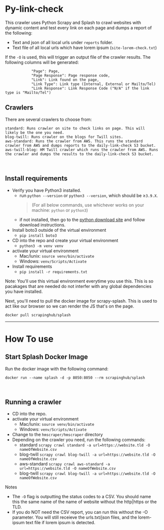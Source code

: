 # Py-link-check

This crawler uses Python Scrapy and Splash to crawl websites with dynamic content and test every link on each page and dumps a report of the following:
- Text and json of all local urls under `reports` folder.
- Text file of all local urls which have lorem ipsum (`site-lorem-check.txt`)

If the `-O` is used, this will trigger an output file of the crawler results. The following columns will be generated:
```
            "Page": Page,
            "Page Response": Page response code,
            "Link": Link found on the page,
            "Link Type": Link type (Internal, External or Mailto/Tel)
            "Link Response": Link Response Code ("N/A" if the link type is "Mailto/Tel")
```

## Crawlers
There are several crawlers to choose from:
```
standard: Runs crawler on site to check links on page. This will likely be the one you need.
blog-twill: Runs crawler on the blogs for Twill sites.
aws-standard: Runs the crawler from AWS. This runs the standard crawler from AWS and dumps reports to the daily-link-check S3 bucket.
aws-twill-blog: HM Twill crawler which runs the crawler from AWS. Runs the crawler and dumps the results to the daily-link-check S3 bucket.
```
<br>

## Install requirements
- Verify you have Python3 installed.
    - run `python --version` or `python3 --version`, which should be ≥`3.9.X`.
        > (For all below commands, use whichever works on your machine: `python` or `python3`)
    - if not installed, then go to the [python download site](https://www.python.org/downloads/) and follow download instructions.
- Install boto3 outside of the virtual environment
  - `pip install boto3`
- CD into the repo and create your virtual environment
  - `python3 -m venv venv`
- activate your virtual environment
  - Mac/lunix: `source venv/bin/activate`
  - Windows: `venv/Scripts/Activate`
- Install requirements
    - `pip install -r requirements.txt`

Note: You'll use this virtual environment everytime you use this. This is so pacakages that are needed do not interfer with any global dependencies you have installed.


Next, you'll need to pull the docker image for scrapy-splash. This is used to act like our browser so we can render the JS that's on the page.
```
docker pull scrapinghub/splash
```

---

# How To use

## Start Splash Docker Image
Run the docker image with the following command:
```
docker run --name splash -d -p 8050:8050 --rm scrapinghub/splash
```
<br>

## Running a crawler
- CD into the repo.
- activate your virtual environment
  - Mac/lunix: `source venv/bin/activate`
  - Windows: `venv/Scripts/Activate`
- Change to the `hmscraper/hmscraper` directory
- Depending on the crawler you need, run the following commands:
    - standard
    ``` scrapy crawl standard -a url=https://website.tld -O nameOfWebsite.csv ```
    - blog-twill
    ``` scrapy crawl blog-twill -a url=https://website.tld -O nameOfWebsite.csv ```
    - aws-standard
    ``` scrapy crawl aws-standard -a url=https://website.tld -O nameOfWebsite.csv ```
    - blog-twill
    ``` scrapy crawl blog-twill -a url=https://website.tld -O nameOfWebsite.csv ```

Notes
- The `-O` flag is outputting the status codes to a CSV. You should name this the same name of the name of website without the http|https or the TLD.
- If you do NOT need the CSV report, you can run this without the -O parameter. You will still receieve the urls.txt/json files, and the lorem-ipsum text file if lorem ipsum is detected.
